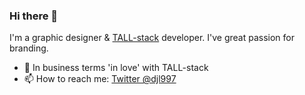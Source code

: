 ### Hi there 👋

I'm a graphic designer & [TALL-stack](https://tallstack.dev/) developer. I've great passion for branding. 

- 💟 In business terms 'in love' with TALL-stack
- 📫 How to reach me: [Twitter @djl997](https://twitter.com/djl997)

<!--
**djl997/djl997** is a ✨ _special_ ✨ repository because its `README.md` (this file) appears on your GitHub profile.

Here are some ideas to get you started:

- 🔭 I’m currently working on ...
- 🌱 I’m currently learning ...
- 👯 I’m looking to collaborate on ...
- 🤔 I’m looking for help with ...
- 💬 Ask me about ...
- 📫 How to reach me: ...
- 😄 Pronouns: ...
- ⚡ Fun fact: ...
-->
